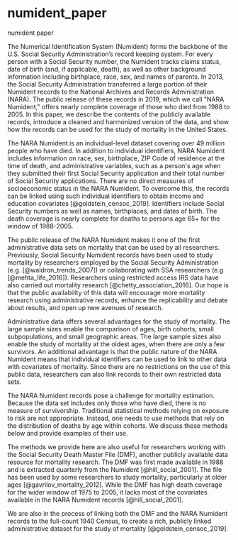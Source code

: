 # numident_paper
numident paper 

The Numerical Identification System (Numident) forms the backbone of the U.S. Social Security Administration’s record keeping system. For every person with a Social Security number, the Numident tracks claims status, date of birth (and, if applicable, death), as well as other background information including birthplace, race, sex, and names of parents. In 2013, the Social Security Administration transferred a large portion of their Numident records to the National Archives and Records Administration (NARA). The public release of these records in 2019, which we call "NARA Numident," offers nearly complete coverage of those who died from 1988 to 2005. In this paper, we describe the contents of the publicly available records, introduce a cleaned and harmonized version of the data, and show how the records can be used for the study of mortality in the United States. 

The NARA Numident is an individual-level dataset covering over 49 million people who have died. In addition to individual identifiers, NARA Numident includes information on race, sex, birthplace, ZIP Code of residence at the time of death, and administrative variables, such as a person's age when they submitted their first Social Security application and their total number of Social Security applications. There are no direct measures of socioeconomic status in the NARA Numident. To overcome this, the records can be linked using such individual identifiers to obtain income and education covariates [@goldstein_censoc_2019]. Identifiers include Social Security numbers as well as names, birthplaces, and dates of birth. The death coverage is nearly complete for deaths to persons age 65+ for the window of 1988-2005. 

The public release of the NARA Numident makes it one of the first administrative data sets on mortality that can be used by all researchers. Previously, Social Security Numident records have been used to study mortality by researchers employed by the Social Security Administration (e.g. [@waldron_trends_2007]) or collaborating with SSA researchers (e.g [@mehta_life_2016]). Researchers using restricted access IRS data have also carried out mortality research [@chetty_association_2016]. Our hope is that the public availability of this data will encourage more mortality research using administrative records, enhance the replicability and debate about results, and open up new avenues of research.

Administrative data offers several advantages for the study of mortality. The large sample sizes enable the comparison of ages, birth cohorts, small subpopulations, and small geographic areas. The large sample sizes also enable the study of mortality at the oldest ages, when there are only a few survivors. An additional advantage is that the public nature of the NARA Numident means that individual identifiers can be used to link to other data with covariates of mortality. Since there are no restrictions on the use of this public data, researchers can also link records to their own restricted data sets.

The NARA Numident records pose a challenge for mortality estimation. Because the data set includes only those who have died, there is no measure of survivorship. Traditional statistical methods relying on exposure to risk are not appropriate. Instead, one needs to use methods that rely on the distribution of deaths by age within cohorts. We discuss these methods below and provide examples of their use.

The methods we provide here are also useful for researchers working with the Social Security Death Master File (DMF), another publicly available data resource for mortality research. The DMF was first made available in 1988 and is extracted quarterly from the Numident [@hill_social_2001]. The file has been used by some researchers to study mortality, particularly at older ages [@gavrilov_mortality_2012]. While the DMF has high death coverage for the wider window of 1975 to 2005, it lacks most of the covariates available in the NARA Numident records [@hill_social_2001]. 

We are also in the process of linking both the DMF and the NARA Numident records to the full-count 1940 Census, to create a rich, publicly linked administrative dataset for the study of mortality [@goldstein_censoc_2019].
